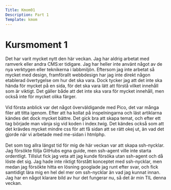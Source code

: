 ```yaml
---
Title: Kmom01
Description: Part 1
Template: kmom
---
```


Kursmoment 1
==================

Det har varit mycket nytt den här veckan. Jag har aldrig arbetat med ramverk eller andra CMS:er tidigare. Jag har heller inte använt något av de nya verktygen eller teknikerna i labbmiljön. Eftersom jag inte arbetat så mycket med design, framförallt webbdesign har jag inte direkt någon etablerad övertygelse om hur det ska vara. Dock tycker jag att det inte ska hända för mycket på en sida, för det ska vara lätt att förstå vilket innehåll som är viktigt. Det gäller både att det inte ska vara för mycket innehåll, men också inte för mycket olika färger. <br><br>Vid första anblick var det något överväldigande med Pico, det var många filer att titta igenom. Efter att ha kollat på inspelningarna och läst artiklarna kändes det dock mycket bättre. Det gick bra att skapa temat, och efter ett tag började man vänja sig vid koden i index.twig. Det kändes också som att det krävdes mycket mindre css för att få sidan att se rätt okej ut, än vad det gjorde när vi arbetade med me-sidan i htmlphp. <br><br>Det som tog allra längst tid för mig de här veckan var att skapa ssh-nycklar. Jag försökte följa GitHubs egna guide, men ssh-agent ville inte starta ordentligt. Tillslut fick jag veta att jag kunde försöka utan ssh-agent och då löste det sig. Jag hade inte riktigt förstått konceptet med ssh-nycklar, men medan jag försökte hitta en lösning googlade jag runt efter svar, och fick samtidigt lära mig en hel del mer om ssh-nycklar än vad jag kunnat innan. Jag har en något klarare bild av hur det fungerar nu, så det är min TIL denna veckan.
